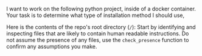 I want to work on the following python project, inside of a docker container.
Your task is to determine what type of installation method I should use,
<CATEGORIES>

Here is the contents of the repo's root directory (`/`):
<CONTENTS>
Start by identifying and inspecting files that are likely to contain human readable instructions. Do not assume the presence of any files, use the `check_presence` function to confirm any assumptions you make.